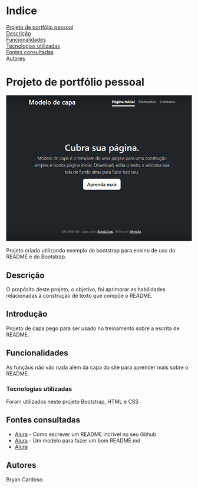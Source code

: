 # Indice

[Projeto de portfólio pessoal](#projeto-de-portf%C3%B3lio-pessoal)  
[Descriçãp](#descri%C3%A7a%C3%B5)  
[Funcionalidades](#introdu%C3%A7%C3%A3o)  
[Tecnologias utilizadas](#funcionalidades)  
[Fontes consultadas](#fontes-consultadas)  
[Autores](#autores)  

# Projeto de portfólio pessoal  

![Capa do projeto](img/capa.PNG.png)

Projeto criado utilizando exemplo de bootstrap para ensino de uso do README e do Bootstrap.

##   Descrição 

O propósito deste projeto, o objetivo, foi aprimorar as habilidades relacionadas à construção de texto que compõe o README.

##   Introdução

Projeto de capa pego para ser usado no treinamento sobre a escrita de README.

##   Funcionalidades

As funçãos não vão nada além da capa do site para aprender mais sobre o README.

### Tecnologias utilizadas

Foram utilizados neste projeto Bootstrap, HTML e CSS


## Fontes consultadas

* [Alura](https://www.alura.com.br/artigos/escrever-bom-readme) - Como escrever um README incrível no seu Github
* [Alura](https://gist.github.com/lohhans/f8da0b147550df3f96914d3797e9fb89-) - Um modelo para fazer um bom README.md
* [Alura](https://getbootstrap.com/)
## Autores

Bryan Cardoso
